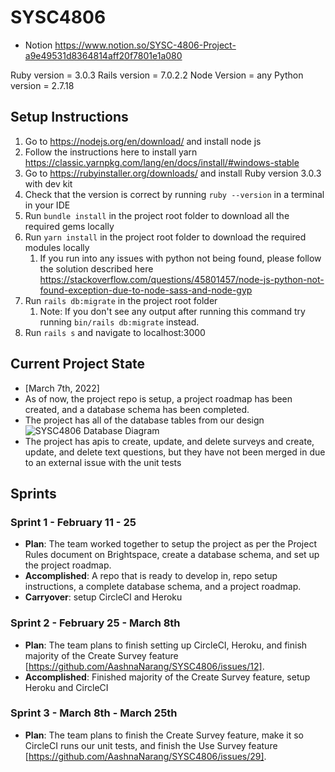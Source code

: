 
# SYSC4806
- Notion https://www.notion.so/SYSC-4806-Project-a9e49531d8364814aff20f7801e1a080

Ruby version = 3.0.3
Rails version = 7.0.2.2
Node Version = any 
Python version = 2.7.18

## Setup Instructions
1. Go to https://nodejs.org/en/download/ and install node js
2. Follow the instructions here to install yarn https://classic.yarnpkg.com/lang/en/docs/install/#windows-stable
3. Go to https://rubyinstaller.org/downloads/ and install Ruby version 3.0.3 with dev kit
4. Check that the version is correct by running `ruby --version` in a terminal in your IDE
5. Run `bundle install` in the project root folder to download all the required gems locally
6. Run `yarn install` in the project root folder to download the required modules locally
    1. If you run into any issues with python not being found, please follow the solution described here https://stackoverflow.com/questions/45801457/node-js-python-not-found-exception-due-to-node-sass-and-node-gyp
7. Run `rails db:migrate` in the project root folder
    1. Note: If you don't see any output after running this command try running `bin/rails db:migrate` instead. 
8. Run `rails s` and navigate to localhost:3000

## Current Project State
- [March 7th, 2022]
- As of now, the project repo is setup, a project roadmap has been created, and a database schema has been completed.
- The project has all of the database tables from our design
![SYSC4806 Database Diagram](https://user-images.githubusercontent.com/46693188/157083897-56cc62a5-d83e-4f1f-9736-e3ae6a6e06b2.png)
- The project has apis to create, update, and delete surveys and create, update, and delete text questions, but they have not been merged in due to an external issue with the unit tests

## Sprints
### Sprint 1 - February 11 - 25
- **Plan**: The team worked together to setup the project as per the Project Rules document on Brightspace, create a database schema, and set up the project roadmap.
- **Accomplished**: A repo that is ready to develop in, repo setup instructions, a complete database schema, and a project roadmap. 
- **Carryover**: setup CircleCI and Heroku

### Sprint 2 - February 25 - March 8th
- **Plan**: The team plans to finish setting up CircleCI, Heroku, and finish majority of the Create Survey feature [https://github.com/AashnaNarang/SYSC4806/issues/12]. 
- **Accomplished**: Finished majority of the Create Survey feature, setup Heroku and CircleCI

### Sprint 3 - March 8th - March 25th
- **Plan**: The team plans to finish the Create Survey feature, make it so CircleCI runs our unit tests, and finish the Use Survey feature  [https://github.com/AashnaNarang/SYSC4806/issues/29].

